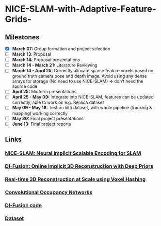 # NICE-SLAM-with-Adaptive-Feature-Grids-

## Milestones

- [x] **March 07:** Group formation and project selection
- [ ] **March 13**: Proposal
- [ ] **March 14:** Proposal presentations
- [ ] **March 14 - March 21:** Literature Reviewing
- [ ] **March 14 - April 25:** Correctly allocate sparse feature voxels based on ground truth camera pose and depth image. Avoid using any dense arrays for storage (No need to use NICE-SLAM) => don’t need the source code
- [ ] **April 25:** Midterm presentations
- [ ] **April 25 - May 09:** Integrate into NICE-SLAM, features can be updated correctly, able to work on e.g. Replica dataset
- [ ] **May 09 - May 16:** Test on kitti dataset, with whole pipeline (tracking & mapping) working correctly
- [ ] **May 30:** Final project presentations
- [ ] **June 13:** Final project reports

## Links

### [NICE-SLAM: Neural Implicit Scalable Encoding for SLAM](https://pengsongyou.github.io/media/nice-slam/NICE-SLAM.pdf)


### [DI-Fusion: Online Implicit 3D Reconstruction with Deep Priors](https://arxiv.org/pdf/2012.05551.pdf)

### [Real-time 3D Reconstruction at Scale using Voxel Hashing](https://niessnerlab.org/papers/2013/4hashing/niessner2013hashing.pdf)

### [Convolutional Occupancy Networks](https://arxiv.org/pdf/2003.04618.pdf)

### [DI-Fusion code](https://github.com/huangjh-pub/di-fusion)

### [Dataset](http://www.cvlibs.net/datasets/kitti/index.php) 



